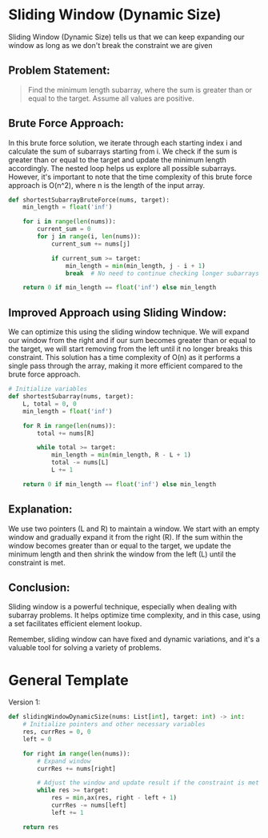 # Sliding Window (Dynamic Size)

Sliding Window (Dynamic Size) tells us that we can keep expanding our window as long as we don't break the constraint we are given

## Problem Statement:

> Find the minimum length subarray, where the sum is greater than or equal to the target. Assume all values are positive.

## Brute Force Approach:

In this brute force solution, we iterate through each starting index i and calculate the sum of subarrays starting from i. We check if the sum is greater than or equal to the target and update the minimum length accordingly. The nested loop helps us explore all possible subarrays.
However, it's important to note that the time complexity of this brute force approach is O(n^2), where n is the length of the input array.

```python
def shortestSubarrayBruteForce(nums, target):
    min_length = float('inf')

    for i in range(len(nums)):
        current_sum = 0
        for j in range(i, len(nums)):
            current_sum += nums[j]

            if current_sum >= target:
                min_length = min(min_length, j - i + 1)
                break  # No need to continue checking longer subarrays

    return 0 if min_length == float('inf') else min_length

```

## Improved Approach using Sliding Window:

We can optimize this using the sliding window technique. We will expand our window from the right and if our sum becomes greater than or equal to the target, we will start removing from the left until it no longer breaks this constraint.
This solution has a time complexity of O(n) as it performs a single pass through the array, making it more efficient compared to the brute force approach.

```python
# Initialize variables
def shortestSubarray(nums, target):
    L, total = 0, 0
    min_length = float('inf')

    for R in range(len(nums)):
        total += nums[R]

        while total >= target:
            min_length = min(min_length, R - L + 1)
            total -= nums[L]
            L += 1

    return 0 if min_length == float('inf') else min_length

```

## Explanation:

We use two pointers (L and R) to maintain a window. We start with an empty window and gradually expand it from the right (R). If the sum within the window becomes greater than or equal to the target, we update the minimum length and then shrink the window from the left (L) until the constraint is met.

## Conclusion:

Sliding window is a powerful technique, especially when dealing with subarray problems. It helps optimize time complexity, and in this case, using a set facilitates efficient element lookup.

Remember, sliding window can have fixed and dynamic variations, and it's a valuable tool for solving a variety of problems.

# General Template

Version 1:

```python
def slidingWindowDynamicSize(nums: List[int], target: int) -> int:
    # Initialize pointers and other necessary variables
    res, currRes = 0, 0
    left = 0

    for right in range(len(nums)):
        # Expand window
        currRes += nums[right]

        # Adjust the window and update result if the constraint is met
        while res >= target:
            res = min,ax(res, right - left + 1)
            currRes -= nums[left]
            left += 1

    return res

```

